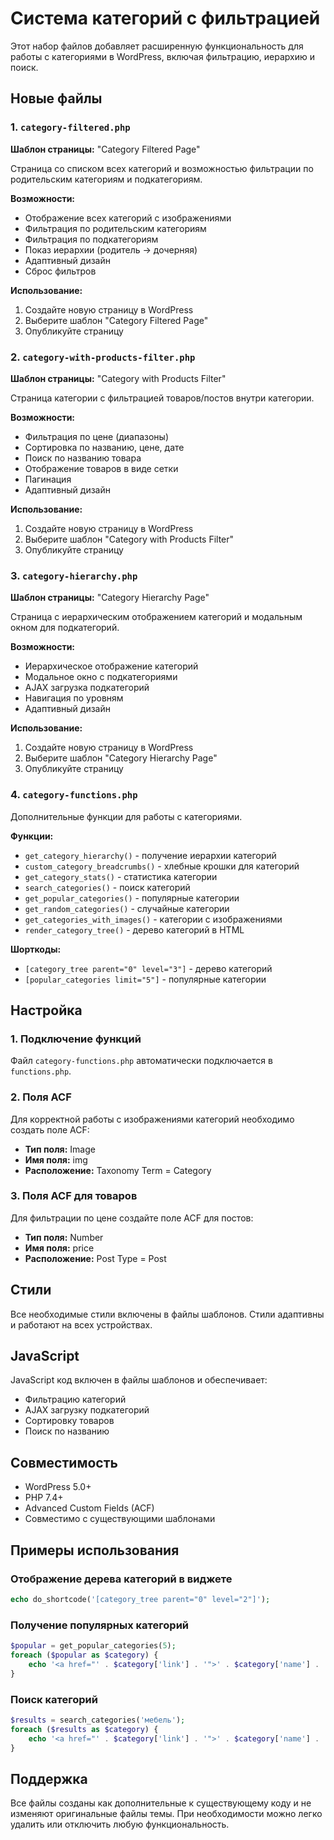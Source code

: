 # Система категорий с фильтрацией

Этот набор файлов добавляет расширенную функциональность для работы с категориями в WordPress, включая фильтрацию, иерархию и поиск.

## Новые файлы

### 1. `category-filtered.php`
**Шаблон страницы:** "Category Filtered Page"

Страница со списком всех категорий и возможностью фильтрации по родительским категориям и подкатегориям.

**Возможности:**
- Отображение всех категорий с изображениями
- Фильтрация по родительским категориям
- Фильтрация по подкатегориям
- Показ иерархии (родитель → дочерняя)
- Адаптивный дизайн
- Сброс фильтров

**Использование:**
1. Создайте новую страницу в WordPress
2. Выберите шаблон "Category Filtered Page"
3. Опубликуйте страницу

### 2. `category-with-products-filter.php`
**Шаблон страницы:** "Category with Products Filter"

Страница категории с фильтрацией товаров/постов внутри категории.

**Возможности:**
- Фильтрация по цене (диапазоны)
- Сортировка по названию, цене, дате
- Поиск по названию товара
- Отображение товаров в виде сетки
- Пагинация
- Адаптивный дизайн

**Использование:**
1. Создайте новую страницу в WordPress
2. Выберите шаблон "Category with Products Filter"
3. Опубликуйте страницу

### 3. `category-hierarchy.php`
**Шаблон страницы:** "Category Hierarchy Page"

Страница с иерархическим отображением категорий и модальным окном для подкатегорий.

**Возможности:**
- Иерархическое отображение категорий
- Модальное окно с подкатегориями
- AJAX загрузка подкатегорий
- Навигация по уровням
- Адаптивный дизайн

**Использование:**
1. Создайте новую страницу в WordPress
2. Выберите шаблон "Category Hierarchy Page"
3. Опубликуйте страницу

### 4. `category-functions.php`
Дополнительные функции для работы с категориями.

**Функции:**
- `get_category_hierarchy()` - получение иерархии категорий
- `custom_category_breadcrumbs()` - хлебные крошки для категорий
- `get_category_stats()` - статистика категории
- `search_categories()` - поиск категорий
- `get_popular_categories()` - популярные категории
- `get_random_categories()` - случайные категории
- `get_categories_with_images()` - категории с изображениями
- `render_category_tree()` - дерево категорий в HTML

**Шорткоды:**
- `[category_tree parent="0" level="3"]` - дерево категорий
- `[popular_categories limit="5"]` - популярные категории

## Настройка

### 1. Подключение функций
Файл `category-functions.php` автоматически подключается в `functions.php`.

### 2. Поля ACF
Для корректной работы с изображениями категорий необходимо создать поле ACF:
- **Тип поля:** Image
- **Имя поля:** img
- **Расположение:** Taxonomy Term = Category

### 3. Поля ACF для товаров
Для фильтрации по цене создайте поле ACF для постов:
- **Тип поля:** Number
- **Имя поля:** price
- **Расположение:** Post Type = Post

## Стили

Все необходимые стили включены в файлы шаблонов. Стили адаптивны и работают на всех устройствах.

## JavaScript

JavaScript код включен в файлы шаблонов и обеспечивает:
- Фильтрацию категорий
- AJAX загрузку подкатегорий
- Сортировку товаров
- Поиск по названию

## Совместимость

- WordPress 5.0+
- PHP 7.4+
- Advanced Custom Fields (ACF)
- Совместимо с существующими шаблонами

## Примеры использования

### Отображение дерева категорий в виджете
```php
echo do_shortcode('[category_tree parent="0" level="2"]');
```

### Получение популярных категорий
```php
$popular = get_popular_categories(5);
foreach ($popular as $category) {
    echo '<a href="' . $category['link'] . '">' . $category['name'] . '</a>';
}
```

### Поиск категорий
```php
$results = search_categories('мебель');
foreach ($results as $category) {
    echo '<a href="' . $category['link'] . '">' . $category['name'] . '</a>';
}
```

## Поддержка

Все файлы созданы как дополнительные к существующему коду и не изменяют оригинальные файлы темы. При необходимости можно легко удалить или отключить любую функциональность.
